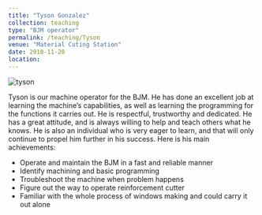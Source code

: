 ```yaml
---
title: "Tyson Gonzalez"
collection: teaching
type: "BJM operator"
permalink: /teaching/Tyson
venue: "Material Cuting Station"
date: 2018-11-20
location:
---
```



![tyson]({{site.url}}{{site.baseurl}}/images/tyson.jpy)


Tyson is our machine operator for the BJM. He has done an excellent job at learning the machine’s capabilities, as well as learning the programming for the functions it carries out. He is respectful, trustworthy and dedicated. He has a great attitude, and is always willing to help and teach others what he knows. He is also an individual who is very eager to learn, and that will only continue to propel him further in his success.
Here is his main achievements:
* Operate and maintain the BJM in a fast and reliable manner
* Identify machining and basic programming
* Troubleshoot the machine when problem happens
* Figure out the way to operate reinforcement cutter
* Familiar with the whole process of windows making and could carry it out alone
